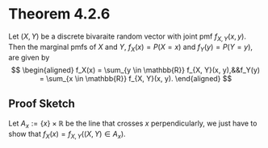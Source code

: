 # Theorem 4.2.6
Let $(X, Y)$ be a discrete bivaraite random vector with joint pmf $f_{X, Y}(x, y)$. Then the marginal pmfs of $X$ and $Y$, $f_X(x) = P(X = x)$ and $f_Y(y) = P(Y = y)$, are given by
$$
\begin{aligned}
f_X(x) = \sum_{y \in \mathbb{R}} f_{X, Y}(x, y),&&f_Y(y) = \sum_{x \in \mathbb{R}} f_{X, Y}(x, y).
\end{aligned}
$$

## Proof Sketch
Let $A_x := \{x\} \times \mathbb{R}$ be the line that crosses $x$ perpendicularly, we just have to show that $f_X(x) = f_{X, Y}((X, Y) \in A_x).$